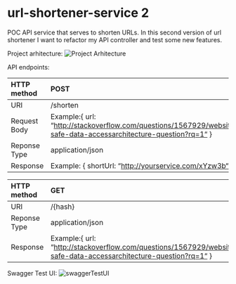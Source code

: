 # url-shortener-service 2

POC API service that serves to shorten URLs.
In this second version of url shortener I want to refactor my API controller and test some new features.

Project arhitecture:
![Project Arhitecture](https://user-images.githubusercontent.com/28594128/123985300-a67e1e80-d9c5-11eb-8895-796bfb9ecf12.png)

API endpoints:

| HTTP method   | POST            |
| :---          | :---            | 
| URI           | /shorten        |
| Request Body  | Example:{ url: “http://stackoverflow.com/questions/1567929/website-safe-data-accessarchitecture-question?rq=1“ }|
| Reponse Type  | application/json|
| Response  | Example: { shortUrl: “http://yourservice.com/xYzw3b“ }|

| HTTP method   | GET           |
| :---          | :---            | 
| URI           | /{hash}      |
| Reponse Type  | application/json|
| Response  | Example:{ url: “http://stackoverflow.com/questions/1567929/website-safe-data-accessarchitecture-question?rq=1“ }|


Swagger Test UI:
![swaggerTestUI](https://user-images.githubusercontent.com/28594128/123982561-6c138200-d9c3-11eb-8231-648619582f44.png)
